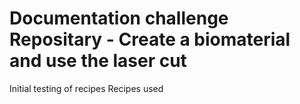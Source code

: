 # Documentation challenge Repositary - Create a biomaterial and use the laser cut
Initial testing of recipes
Recipes used
